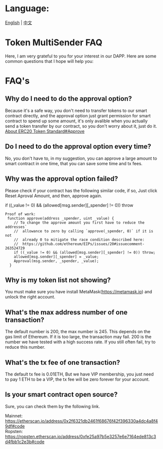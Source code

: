 # Language:
[English](https://github.com/howeguo/Token-multisender/blob/master/FAQ.md)  | [中文](https://github.com/howeguo/Token-multisender/blob/master/FAQ_%E4%B8%AD%E6%96%87.md)

# Token MultiSender FAQ

Here, I am very grateful to you for your interest in our DAPP. Here are some common questions that I hope will help you:

# FAQ's

## Why do I need to do the approval option?
Because it's a safe way, you don't need to transfer tokens to our smart contract directly, and the approval option just grant permission for smart contract to spend up some amount, it's only avalible when you actually send a token transfer by our contract, so you don't worry about it, just do it.
[About ERC20 Token Standard#Approve](https://theethereum.wiki/w/index.php/ERC20_Token_Standard#Approve_And_TransferFrom_Token_Balance)

## Do I need to do the approval option every time?
No, you don't have to, in my suggestion, you can approve a large amount to smart contract in one time, that you can save some time and tx fees.

## Why was the approval option failed?
Please check if your contract has the following similar code, if so, Just click Reset Aproval Amount, and then, approve again.

if ((_value != 0) && (allowed[msg.sender][_spender] != 0)) throw
```
Proof of work:
 function approve(address _spender, uint _value) {
    // To change the approve amount you first have to reduce the addresses`
    //  allowance to zero by calling `approve(_spender, 0)` if it is not
    //  already 0 to mitigate the race condition described here:
    //  https://github.com/ethereum/EIPs/issues/20#issuecomment-263524729
    if ((_value != 0) && (allowed[msg.sender][_spender] != 0)) throw;
    allowed[msg.sender][_spender] = _value;
    Approval(msg.sender, _spender, _value);
  }
```

## Why is my token list not showing?
You must make sure you have install MetaMask(https://metamask.io) and unlock the right account.

## What's the max address number of one transaction?
The default number is 200, the max number is 245. This depends on the gas limit of Ethereum. If it is too large, the transaction may fail. 200 is the number we have tested with a high success rate. If you still often fail, try to reduce this number.

## What's the tx fee of one transaction?
The default tx fee is 0.01ETH, But we have VIP membership, you just need to pay 1 ETH to be a VIP, the tx fee will be zero forever for your account.

## Is your smart contract open source?
Sure, you can check them by the following link.

Mainnet: https://etherscan.io/address/0x2f6321db2461f68676f42f396330a4dc4a8f49df#code  
Ropsten: https://ropsten.etherscan.io/address/0xfe25a97b5e3257e6e7164ede813c3d4fbb1c2e3b#code










